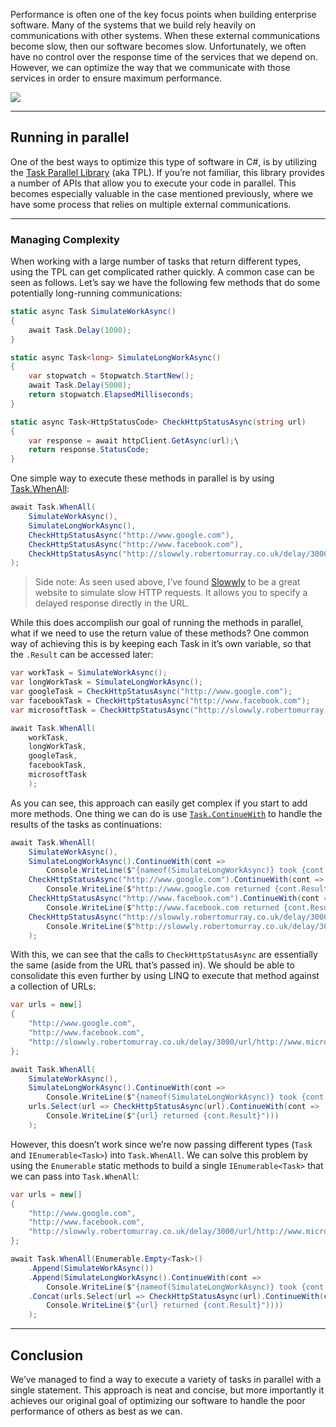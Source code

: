 Performance is often one of the key focus points when building enterprise software. Many of the systems that we build rely heavily on communications with other systems. When these external communications become slow, then our software becomes slow. Unfortunately, we often have no control over the response time of the services that we depend on. However, we can optimize the way that we communicate with those services in order to ensure maximum performance.

![](https://cdn-images-1.medium.com/max/7892/1*5AR28T0O-z8CiKMzlcW1Lg.jpeg)

---

## Running in parallel

One of the best ways to optimize this type of software in C#, is by utilizing the [Task Parallel Library](https://docs.microsoft.com/en-us/dotnet/standard/parallel-programming/task-parallel-library-tpl) (aka TPL). If you’re not familiar, this library provides a number of APIs that allow you to execute your code in parallel. This becomes especially valuable in the case mentioned previously, where we have some process that relies on multiple external communications.

---

### Managing Complexity

When working with a large number of tasks that return different types, using the TPL can get complicated rather quickly. A common case can be seen as follows. Let’s say we have the following few methods that do some potentially long-running communications:

```csharp
static async Task SimulateWorkAsync()
{
	await Task.Delay(1000);
}

static async Task<long> SimulateLongWorkAsync()
{
	var stopwatch = Stopwatch.StartNew();
	await Task.Delay(5000);
	return stopwatch.ElapsedMilliseconds;
}

static async Task<HttpStatusCode> CheckHttpStatusAsync(string url)
{
	var response = await httpClient.GetAsync(url);\
	return response.StatusCode;
}
```

One simple way to execute these methods in parallel is by using [Task.WhenAll](https://docs.microsoft.com/en-us/dotnet/api/system.threading.tasks.task.whenall?view=netcore-3.0#System_Threading_Tasks_Task_WhenAll_System_Threading_Tasks_Task___):

```csharp
await Task.WhenAll(
	SimulateWorkAsync(),
	SimulateLongWorkAsync(),
	CheckHttpStatusAsync("http://www.google.com"),
	CheckHttpStatusAsync("http://www.facebook.com"),
	CheckHttpStatusAsync("http://slowwly.robertomurray.co.uk/delay/3000/url/http://www.microsoft.com")
);
```
> Side note: As seen used above, I’ve found [Slowwly](http://slowwly.robertomurray.co.uk/) to be a great website to simulate slow HTTP requests. It allows you to specify a delayed response directly in the URL.

While this does accomplish our goal of running the methods in parallel, what if we need to use the return value of these methods? One common way of achieving this is by keeping each Task in it’s own variable, so that the `.Result` can be accessed later:

```csharp
var workTask = SimulateWorkAsync();
var longWorkTask = SimulateLongWorkAsync();
var googleTask = CheckHttpStatusAsync("http://www.google.com");
var facebookTask = CheckHttpStatusAsync("http://www.facebook.com");
var microsoftTask = CheckHttpStatusAsync("http://slowwly.robertomurray.co.uk/delay/3000/url/http://www.microsoft.com");

await Task.WhenAll(
	workTask,
	longWorkTask,
	googleTask,
	facebookTask,
	microsoftTask
	);
```

As you can see, this approach can easily get complex if you start to add more methods. One thing we can do is use [`Task.ContinueWith`](https://docs.microsoft.com/en-us/dotnet/api/system.threading.tasks.task.continuewith?view=netcore-3.0) to handle the results of the tasks as continuations:

```csharp
await Task.WhenAll(
	SimulateWorkAsync(),
	SimulateLongWorkAsync().ContinueWith(cont =>
		Console.WriteLine($"{nameof(SimulateLongWorkAsync)} took {cont.Result} ms.")),
	CheckHttpStatusAsync("http://www.google.com").ContinueWith(cont =>
		Console.WriteLine($"http://www.google.com returned {cont.Result}")),
	CheckHttpStatusAsync("http://www.facebook.com").ContinueWith(cont =>
		Console.WriteLine($"http://www.facebook.com returned {cont.Result}")),
	CheckHttpStatusAsync("http://slowwly.robertomurray.co.uk/delay/3000/url/http://www.microsoft.com").ContinueWith(cont =>
		Console.WriteLine($"http://slowwly.robertomurray.co.uk/delay/3000/url/http://www.microsoft.com returned {cont.Result}"))
	);
```

With this, we can see that the calls to `CheckHttpStatusAsync` are essentially the same (aside from the URL that’s passed in). We should be able to consolidate this even further by using LINQ to execute that method against a collection of URLs:

```csharp
var urls = new[]
{
	"http://www.google.com",
	"http://www.facebook.com",
	"http://slowwly.robertomurray.co.uk/delay/3000/url/http://www.microsoft.com"
};

await Task.WhenAll(
	SimulateWorkAsync(),
	SimulateLongWorkAsync().ContinueWith(cont =>
		Console.WriteLine($"{nameof(SimulateLongWorkAsync)} took {cont.Result} ms.")),
	urls.Select(url => CheckHttpStatusAsync(url).ContinueWith(cont =>
		Console.WriteLine($"{url} returned {cont.Result}")))
	);
```

However, this doesn’t work since we’re now passing different types (`Task` and `IEnumerable<Task>`) into `Task.WhenAll`. We can solve this problem by using the `Enumerable` static methods to build a single `IEnumerable<Task>` that we can pass into `Task.WhenAll`:

```csharp
var urls = new[]
{
	"http://www.google.com",
	"http://www.facebook.com",
	"http://slowwly.robertomurray.co.uk/delay/3000/url/http://www.microsoft.com"
};

await Task.WhenAll(Enumerable.Empty<Task>()
	.Append(SimulateWorkAsync())
	.Append(SimulateLongWorkAsync().ContinueWith(cont =>
		Console.WriteLine($"{nameof(SimulateLongWorkAsync)} took {cont.Result} ms.")))
	.Concat(urls.Select(url => CheckHttpStatusAsync(url).ContinueWith(cont =>
		Console.WriteLine($"{url} returned {cont.Result}"))))
	);
```

---

## Conclusion

We’ve managed to find a way to execute a variety of tasks in parallel with a single statement. This approach is neat and concise, but more importantly it achieves our original goal of optimizing our software to handle the poor performance of others as best as we can.
